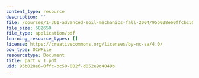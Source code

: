 ```yaml
---
content_type: resource
description: ''
file: /courses/1-361-advanced-soil-mechanics-fall-2004/95b028e60ffcbc50002fd052e9c4049b_part_v_1.pdf
file_size: 682650
file_type: application/pdf
learning_resource_types: []
license: https://creativecommons.org/licenses/by-nc-sa/4.0/
ocw_type: OCWFile
resourcetype: Document
title: part_v_1.pdf
uid: 95b028e6-0ffc-bc50-002f-d052e9c4049b
---
```

